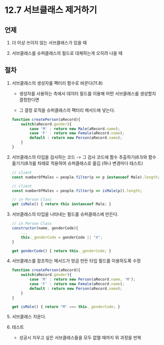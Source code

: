 # 12.7 서브클래스 제거하기

## 언제

1. 더 이상 쓰이지 않는 서브클래스가 있을 때

2. 서브클래스를 슈퍼클래스의 필드로 대체하는게 오히려 나을 때

## 절차

1. 서브클래스의 생성자를 팩터리 함수로 바꾼다(11.8)

    - 생성자를 사용하는 측에서 데이터 필드를 이용해 어떤 서브클래스를 생성할지 결정한다면 

    - 그 결정 로직을 슈퍼클래스의 팩터리 메서드에 넣는다.

    ```javascript
    function createPerson(aRecord){
        switch(aRecord.gender){
            case 'M' : return new Male(aRecord.name); 
            case 'F' : return new Female(aRecord.name);
            default : return new Person(aRecord.name);
        }
    }
    ```

2. 서브클래스의 타입을 검사하는 코드 -> 그 검사 코드에 함수 추출하기(6.1)와 함수 옮기기(8.1)를 차례로 적용하여 슈퍼클래스로 옮김 (하나 변경마다 테스트)

    ```javascript
    // client
    const numberOfMales = people.filter(p => p instanceof Male).length;
    ```

    ```javascript
    // client
    const numberOfMales = people.filter(p => isMale(p)).length;

    // in Person Class
    get isMale() { return this instanceof Male; }
    ```

3. 서브클래스의 타입을 나타내는 필드를 슈퍼클래스에 만든다.

    ```javascript
    // in Person Class
    constructor(name, genderCode){
        ...
        this._genderCode = genderCode || "X";
    }

    get genderCode() { return this._genderCode; }
    ```

4. 서브클래스를 참조하는 메서드가 방금 만든 타입 필드를 이용하도록 수정

    ```javascript
    function createPerson(aRecord){
        switch(aRecord.gender){
            case 'M' : return new Person(aRecord.name, 'M');
            case 'F' : return new Female(aRecord.name);
            default : return new Person(aRecord.name);
        }
    }

    get isMale() { return "M" === this._genderCode; }
    ```

5. 서브클래스 지운다.

6. 테스트

    - 성공시 지우고 싶은 서브클래스들을 모두 없앨 때까지 위 과정을 반복
